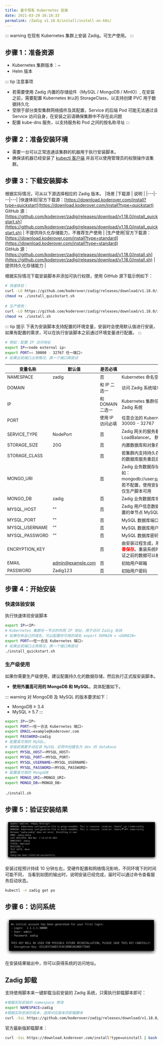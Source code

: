 ```yaml
---
title: 基于现有 Kubernetes 安装
date: 2021-03-29 16:18:33
permalink: /Zadig v1.18.0/install/install-on-k8s/
---
```


::: warning
在现有 Kubernetes 集群上安装 Zadig。可生产使用。
:::

## 步骤 1：准备资源

- Kubernetes 集群版本：<Badge text="v1.16" />~<Badge text="v1.26" /><br>
- Helm  <Badge text="v3.5.0 +" /> 版本<br>

::: tip 注意事项
- 若需要使用 Zadig 内置的存储组件（MySQL / MongoDB / MinIO）, 在安装之前，需要配置 Kubernetes `默认`的 StorageClass，以支持创建 PVC 用于数据持久化
- 受限于部分类型集群网络插件及其配置，Service 的后端 Pod 可能无法通过该 Service 访问自身，在安装之前请确保集群中不存在此问题
- 配置 kube-dns 服务，以支持服务和 Pod 之间的按名称寻址
:::

## 步骤 2：准备安装环境

- 需要一台可以正常连通该集群的机器用于执行安装脚本。
- 确保该机器已经安装了 [kubectl 客户端](https://kubernetes.io/docs/tasks/tools/) 并且可以使用管理员的权限操作该集群。

## 步骤 3：下载安装脚本

根据实际情况，可从以下源选择相应的 Zadig 版本。
|场景 |下载源 | 说明 |
|---|---|---|
|快速体验|官方下载源：[https://download.koderover.com/install?type=quickstart](https://download.koderover.com/install?type=quickstart) <br> GitHub 源：[https://github.com/koderover/zadig/releases/download/v1.18.0/install_quickstart.sh](https://github.com/koderover/zadig/releases/download/v1.18.0/install_quickstart.sh) | 不提供持久化存储能力，不推荐生产使用 |
|生产使用|官方下载源：[https://download.koderover.com/install?type=standard](https://download.koderover.com/install?type=standard) <br> GitHub 源：[https://github.com/koderover/zadig/releases/download/v1.18.0/install.sh](https://github.com/koderover/zadig/releases/download/v1.18.0/install.sh) | 提供持久化存储能力 |

根据实际情况下载安装脚本并添加可执行权限，使用 GitHub 源下载示例如下：

```bash
# 快速体验：
curl -LO https://github.com/koderover/zadig/releases/download/v1.18.0/install_quickstart.sh
chmod +x ./install_quickstart.sh

# 生产使用：
curl -LO https://github.com/koderover/zadig/releases/download/v1.18.0/install.sh
chmod +x ./install.sh
```

::: tip 提示
下表为安装脚本支持配置的环境变量，安装时会使用默认值进行安装，如果有配置的需求，可以在执行安装脚本之前通过环境变量进行配置。
:::

```bash
# 例如：配置 IP 访问地址
export IP=<node external ip>
export PORT=< 30000 - 32767 任一端口>
# 如果出现端口占用情况，换一个端口再尝试
```

| 变量名称                 | 默认值                       | 是否必填          | 说明                                                                                                               |
| -------------------- | ---------------------------- |---------------|------------------------------------------------------------------------------------------------------------------|
| NAMESPACE            | zadig                        | 否             | Kubernetes 命名空间                                                                                                  |
| DOMAIN               |                              | 和 IP 二选一      | 访问 Zadig 系统域名， 仅生产脚本可用                                                                                           |
| IP                   |                              | 和 DOMAIN 二选一  | Kubernetes 集群任一节点的外网 IP 地址，用于访问 Zadig 系统                                                                         |
| PORT                 |                              | 使用 IP 访问必填    | 任意合法的 Kubernetes 端口， K8S 默认端口范围为 30000 - 32767                                                                   |
| SERVICE_TYPE         | NodePort                     | 否             | Zadig 网关的服务暴露方式，可选值： NodePort, LoadBalancer。 默认值： NodePort                                                       |
| STORAGE_SIZE         | 20G                          | 否             | 内置数据库和对象存储各自的数据存储大小                                                                                              |
| STORAGE_CLASS        |                              | 否             | 若集群内支持持久存储卷，可以设置该变量，避免 Zadig 的数据库服务重启后数据丢失  注：仅生产脚本可用                                                            |
| MONGO_URI            |                              | 否             | Zadig 业务数据存储，配置多个地址时需要进行转义，例如：mongodb://user:password@8.10.20.20\\,8.10.20.30。若不配置，使用安装脚本中内置的单节点 MongoDB  注：仅生产脚本可用 |
| MONGO_DB             | zadig                        | 否             | Zadig 业务数据库名称 注：仅生产脚本可用                                                                                          |
| MYSQL_HOST           | ""                           | 否             | Zadig 用户信息数据存储，若不配置，使用安装脚本中内置的单节点 MySQL     注：仅生产脚本可用                                                                     |
| MYSQL_PORT           | ""                           | 否             | MySQL 数据库端口             注：仅生产脚本可用                                                                                         |
| MYSQL_USERNAME       | ""                           | 否             | MySQL 数据库用户名      注：仅生产脚本可用                                                                                               |
| MYSQL_PASSWORD       | ""                           | 否             | MySQL 数据库密码         注：仅生产脚本可用                                                                                             |
| ENCRYPTION_KEY       |                              | 否             | 由安装过程生成，用于数据加密解密，<font color=#FF000 >**第一次安装后请妥善保存**</font>。重装系统时需设置 ENCRYPTION_KEY，才能保证之前的数据可以被正确解密             |
| EMAIL                | admin@example.com            | 否             | 初始用户邮箱                                                                                                           |
| PASSWORD             | Zadig123                        | 否             | 初始用户密码                                                                                                           |

## 步骤 4：开始安装

### 快速体验安装
执行快速体验安装脚本

```bash
export IP=<IP>
# Kubernetes 集群任一节点的外网 IP 地址，用于访问 Zadig 系统
# 如果你有自己的域名，可以配置你可用的域名 export DOMAIN = <DOMAIN>
export PORT=<任一合法 Kubernetes 端口>
# 如果出现端口占用情况，换一个端口再尝试
./install_quickstart.sh
```
### 生产级使用

如果你需要生产级使用，建议配置持久化的数据存储，然后执行正式版安装脚本。

- **使用外置高可用的 MongoDB 和 MySQL**。具体配置如下。

::: warning
对 MongoDB 及 MySQL 的版本要求如下：
- MongoDB ≥ 3.4
- MySQL ≥ 5.7
:::

```bash
export IP=<IP>
export PORT=<任一合法 Kubernetes 端口>
export EMAIL=example@koderover.com
export PASSWORD=zadig
# 配置高可用的 MySQL。
# 安装前需要手动在该 MySQL 实例中创建名为 dex 的 database
export MYSQL_HOST=<MYSQL_HOST>
export MYSQL_PORT=<MYSQL_PORT>
export MYSQL_USERNAME=<MYSQL_USERNAME>
export MYSQL_PASSWORD=<MYSQL_PASSWORD>
# 配置高可用的 MongoDB
export MONGO_URI=<MONGO_URI>
export MONGO_DB=<MONGO_DB>

./install.sh
```


## 步骤 5：验证安装结果

![预期安装结果](./_images/k8s_install_success.png)

安装过程预计持续 10 分钟左右，受硬件配置和网络情况影响，不同环境下的时间可能不同，
当看到如图的输出时，说明安装已经完成，届时可以通过命令查看服务启动状态。

```bash
kubectl -n zadig get po
```
## 步骤 6：访问系统

![预期安装结果](./_images/get_endpoint.png)

在安装结果输出中，你可以获得系统的访问地址。


## Zadig 卸载

支持使用脚本来一键卸载当前安装的 Zadig 系统，只需执行卸载脚本即可：

```bash
#根据实际安装的 namespace 修改
export NAMESPACE=zadig
#根据实际安装的版本，选择对应版本的卸载脚本
curl -SsL https://github.com/koderover/zadig/releases/download/v1.18.0/uninstall.sh |bash
```

官方最新版卸载脚本：
```bash
curl -SsL https://download.koderover.com/install?type=uninstall | bash
```
